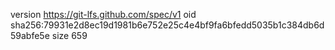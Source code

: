 version https://git-lfs.github.com/spec/v1
oid sha256:79931e2d8ec19d1981b6e752e25c4e4bf9fa6bfedd5035b1c384db6d59abfe5e
size 659

